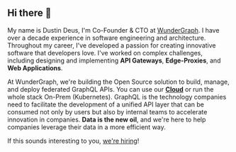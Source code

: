 ## Hi there 👋

My name is Dustin Deus, I'm Co-Founder & CTO at [WunderGraph](https://wundergraph.com). I have over a decade experience in software engineering and architecture. Throughout my career, I've developed a passion for creating innovative software that developers love. I've worked on complex challenges, including designing and implementing **API Gateways**, **Edge-Proxies**, and **Web Applications**.

At WunderGraph, we're building the Open Source solution to build, manage, and deploy federated GraphQL APIs. You can use our [**Cloud**](https://cosmo.wundergraph.com/) or run the whole stack On-Prem (Kubernetes). GraphQL is the technology companies need to facilitate the development of a unified API layer that can be consumed not only by users but also by internal teams to accelerate innovation in companies. **Data is the new oil**, and we're here to help companies leverage their data in a more efficient way.

If this sounds interesting to you, [we're hiring](https://wundergraph.com/jobs)!
